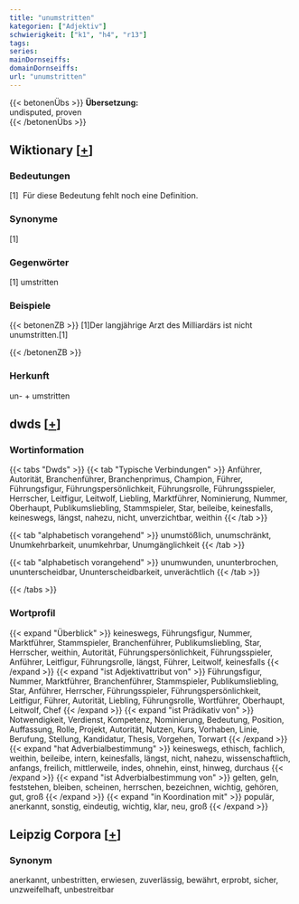 ```yaml
---
title: "unumstritten"
kategorien: ["Adjektiv"]
schwierigkeit: ["k1", "h4", "r13"]
tags:
series:
mainDornseiffs:
domainDornseiffs:
url: "unumstritten"
---
```


{{< betonenÜbs >}}
**Übersetzung:**  
undisputed, proven  
{{< /betonenÜbs >}}

## Wiktionary [[+](https://de.wiktionary.org/wiki/unumstritten)]

### Bedeutungen
[1]  Für diese Bedeutung fehlt noch eine Definition.  

### Synonyme
[1]  

### Gegenwörter
[1] umstritten  

### Beispiele
{{< betonenZB >}}
[1]Der langjährige Arzt des Milliardärs ist nicht unumstritten.[1]  

{{< /betonenZB >}}
### Herkunft
un- + umstritten  



## dwds [[+](https://www.dwds.de/wb/unumstritten)]

### Wortinformation
{{< tabs "Dwds" >}}
{{< tab "Typische Verbindungen" >}}
Anführer, Autorität, Branchenführer, Branchenprimus, Champion, Führer, Führungsfigur, Führungspersönlichkeit, Führungsrolle, Führungsspieler, Herrscher, Leitfigur, Leitwolf, Liebling, Marktführer, Nominierung, Nummer, Oberhaupt, Publikumsliebling, Stammspieler, Star, beileibe, keinesfalls, keineswegs, längst, nahezu, nicht, unverzichtbar, weithin
{{< /tab >}}

{{< tab "alphabetisch vorangehend" >}}
unumstößlich, unumschränkt, Unumkehrbarkeit, unumkehrbar, Unumgänglichkeit
{{< /tab >}}

{{< tab "alphabetisch vorangehend" >}}
unumwunden, ununterbrochen, ununterscheidbar, Ununterscheidbarkeit, unverächtlich
{{< /tab >}}

{{< /tabs >}}

### Wortprofil
{{< expand "Überblick" >}} keineswegs, Führungsfigur, Nummer, Marktführer, Stammspieler, Branchenführer, Publikumsliebling, Star, Herrscher, weithin, Autorität, Führungspersönlichkeit, Führungsspieler, Anführer, Leitfigur, Führungsrolle, längst, Führer, Leitwolf, keinesfalls {{< /expand >}}
{{< expand "ist Adjektivattribut von" >}} Führungsfigur, Nummer, Marktführer, Branchenführer, Stammspieler, Publikumsliebling, Star, Anführer, Herrscher, Führungsspieler, Führungspersönlichkeit, Leitfigur, Führer, Autorität, Liebling, Führungsrolle, Wortführer, Oberhaupt, Leitwolf, Chef {{< /expand >}}
{{< expand "ist Prädikativ von" >}} Notwendigkeit, Verdienst, Kompetenz, Nominierung, Bedeutung, Position, Auffassung, Rolle, Projekt, Autorität, Nutzen, Kurs, Vorhaben, Linie, Berufung, Stellung, Kandidatur, Thesis, Vorgehen, Torwart {{< /expand >}}
{{< expand "hat Adverbialbestimmung" >}} keineswegs, ethisch, fachlich, weithin, beileibe, intern, keinesfalls, längst, nicht, nahezu, wissenschaftlich, anfangs, freilich, mittlerweile, indes, ohnehin, einst, hinweg, durchaus {{< /expand >}}
{{< expand "ist Adverbialbestimmung von" >}} gelten, geln, feststehen, bleiben, scheinen, herrschen, bezeichnen, wichtig, gehören, gut, groß {{< /expand >}}
{{< expand "in Koordination mit" >}} populär, anerkannt, sonstig, eindeutig, wichtig, klar, neu, groß {{< /expand >}}

## Leipzig Corpora [[+](https://corpora.uni-leipzig.de/en/res?word=unumstritten&corpusId=deu_newscrawl-public_2018)]


### Synonym
anerkannt, unbestritten, erwiesen, zuverlässig, bewährt, erprobt, sicher, unzweifelhaft, unbestreitbar

